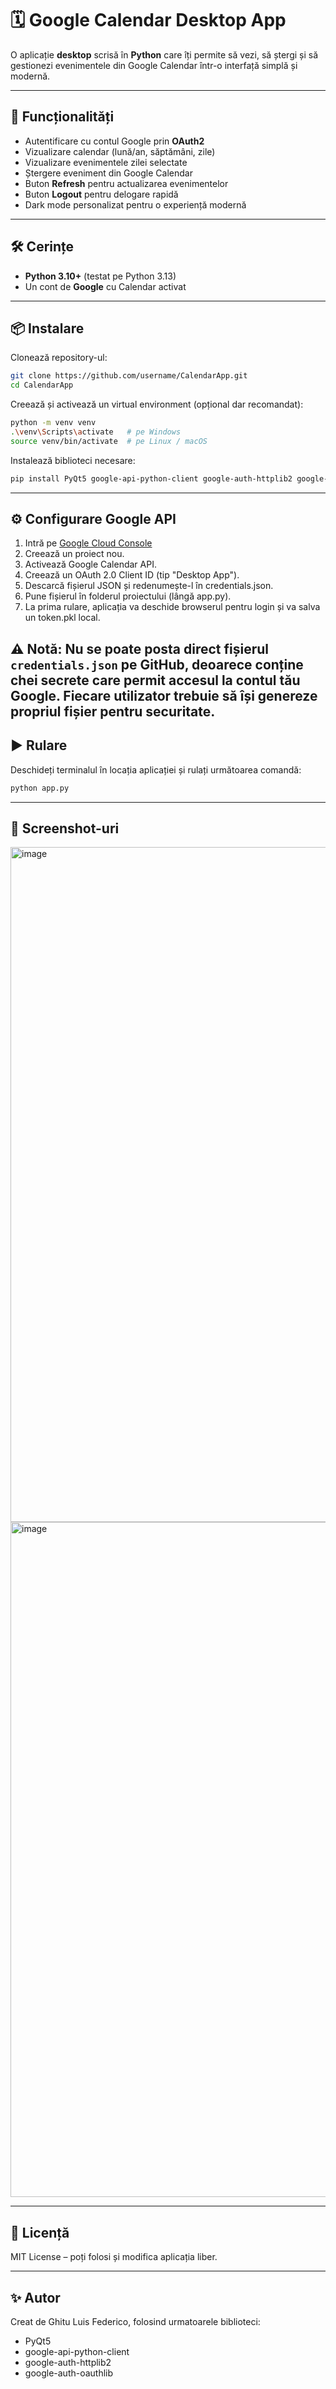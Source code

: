 # 🗓️ Google Calendar Desktop App

O aplicație **desktop** scrisă în **Python** care îți permite să vezi, să ștergi și să gestionezi evenimentele din Google Calendar într-o interfață simplă și modernă.  

---

## 🚀 Funcționalități
- Autentificare cu contul Google prin **OAuth2**
- Vizualizare calendar (lună/an, săptămâni, zile)
- Vizualizare evenimentele zilei selectate
- Ștergere eveniment din Google Calendar
- Buton **Refresh** pentru actualizarea evenimentelor
- Buton **Logout** pentru delogare rapidă
- Dark mode personalizat pentru o experiență modernă

---

## 🛠️ Cerințe
- **Python 3.10+** (testat pe Python 3.13)
- Un cont de **Google** cu Calendar activat

---

## 📦 Instalare

Clonează repository-ul:

```bash
git clone https://github.com/username/CalendarApp.git
cd CalendarApp
```

Creează și activează un virtual environment (opțional dar recomandat):
```bash
python -m venv venv
.\venv\Scripts\activate   # pe Windows
source venv/bin/activate  # pe Linux / macOS
```

Instalează biblioteci necesare:
```bash
pip install PyQt5 google-api-python-client google-auth-httplib2 google-auth-oauthlib
```

---

## ⚙️ Configurare Google API

1. Intră pe [Google Cloud Console](https://console.cloud.google.com/)
2. Creează un proiect nou.
3. Activează Google Calendar API.
4. Creează un OAuth 2.0 Client ID (tip "Desktop App").
5. Descarcă fișierul JSON și redenumește-l în credentials.json.
6. Pune fișierul în folderul proiectului (lângă app.py).
7. La prima rulare, aplicația va deschide browserul pentru login și va salva un token.pkl local.

⚠️ **Notă:** Nu se poate posta direct fișierul `credentials.json` pe GitHub, deoarece conține **chei secrete** care permit accesul la contul tău Google. Fiecare utilizator trebuie să își genereze propriul fișier pentru securitate. 
---


## ▶️ Rulare
Deschideți terminalul în locația aplicației și rulați următoarea comandă: 
```bash
python app.py
```

---

## 📸 Screenshot-uri 
<img width="1920" height="1080" alt="image" src="https://github.com/user-attachments/assets/c1925de9-69fd-4c1b-94f1-3986b9bbc56c" />
<img width="1920" height="1080" alt="image" src="https://github.com/user-attachments/assets/c144c06a-1f46-4de4-9d99-4fe0292fc5ae" />

---

## 📜 Licență

MIT License – poți folosi și modifica aplicația liber.

---

## ✨ Autor

Creat de Ghitu Luis Federico, folosind urmatoarele biblioteci:
- PyQt5
- google-api-python-client
- google-auth-httplib2
- google-auth-oauthlib
